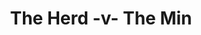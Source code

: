 ---
year: "2013"
serialNumber: "0428" 
game: "The Herd"
title: "The Herd -v- The Min"
gameLocation: ""
gameDate: ""
result: ""
resultType: ""
type: "game"
---